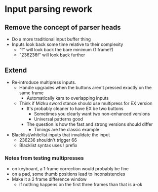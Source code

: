# Input parsing rework

## Remove the concept of parser heads

- Do a more traditional input buffer thing
- Inputs look back some time relative to their complexity
  - "f" will look back the bare minimum (1 frame?)
  - "236236f" will look back further

## Extend

- Re-introduce multipress inputs.
  - Handle upgrades when the buttons aren't pressed exactly on the same frame
    - Automatically kara to overlapping inputs
  - Think if Mizku sword stance should use multipress for EX version
    - It's probably cleaner to have EX be two buttons
      - Sometimes you clearly want two non-enhanced versions
      - Universal patterns good
    - The question is how the fast and strong versions should differ
      - Timings are the classic example
- Blacklist/whitelist inputs that invalidate the input
  - 236236 shouldn't trigger 66
  - Blacklist syntax uses ! prefix

### Notes from testing multipresses

- on keyboard, a 1 frame correction would probably be fine
- on a pad, some thumb positions lead to inconsistencies
- Make it a 3 frame difference window
  - if nothing happens on the first three frames than that is a-ok
